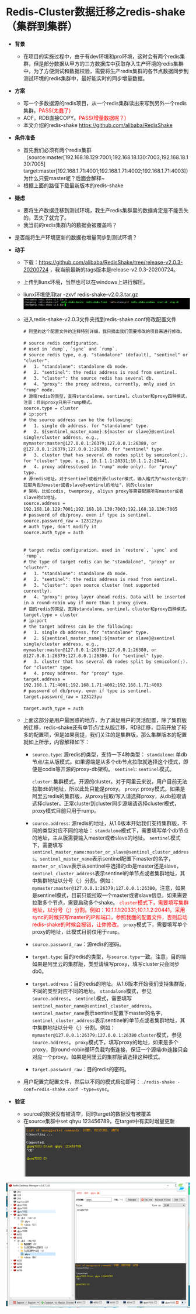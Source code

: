 # Redis-Cluster数据迁移之redis-shake（集群到集群）

- **背景**
     - 在项目的实施过程中，由于有dev环境和pro环境，这时会有两个redis集群，但是部分数据从甲方的三方数据库中获取存入生产环境的redis集群中，为了方便测试和数据校验，需要将生产redis集群的各节点数据同步到测试环境的redis集群中，最好能实时的同步增量数据。
- **方案**
  - 写一个多数据源的redis项目，从一个redis集群读出来写到另外一个redis集群。<span style='color:red'>PASS(太蠢了)</span>
  - AOF，RDB直接COPY。<span style='color:red'>PASS(增量数据呢？)</span>
  - 本文介绍的redis-shake https://github.com/alibaba/RedisShake
- **条件准备**
  - 首先我们必须有两个redis集群（source:master[192.168.18.129:7001;192.168.18.130:7003;192.168.18.130:7005] target:master[192.168.1.71:4001;192.168.1.71:4002;192.168.1.71:4003]）为什么只要master呢？后面会解释~
  - 根据上面的路径下载最新版本的redis-shake
- **疑虑**
  - 要将生产数据迁移到测试环境，我生产redis集群里的数据肯定是不能丢失的。丢失了就完了。
  - 我当前的redis集群内的数据会被覆盖吗？
- 是否能将生产环境更新的数据也增量同步到测试环境？
  
- **动手**

  - 下载：https://github.com/alibaba/RedisShake/tree/release-v2.0.3-20200724 ，我当前最新的tags版本是release-v2.0.3-20200724。

  - 上传到liunx环境，当然也可以在windows上进行解压。

  - liunx环境使用tar -zxvf redis-shake-v2.0.3.tar.gz![image-20210601134851726](imags/redis-shake解压.png)

  - 进入redis-shake-v2.0.3文件夹找到redis-shake.conf修改配置文件

    ~~~
    # 阿里的这个配置文件的注释特别详细，我只摘出我们需要修改的项目来进行修改。
    
    # source redis configuration.
    # used in `dump`, `sync` and `rump`.
    # source redis type, e.g. "standalone" (default), "sentinel" or "cluster".
    #   1. "standalone": standalone db mode.
    #   2. "sentinel": the redis address is read from sentinel.
    #   3. "cluster": the source redis has several db.
    #   4. "proxy": the proxy address, currently, only used in "rump" mode.
    # 源端redis的类型，支持standalone，sentinel，cluster和proxy四种模式，注意：目前proxy只用于rump模式。
    source.type = cluster
    # ip:port
    # the source address can be the following:
    #   1. single db address. for "standalone" type.
    #   2. ${sentinel_master_name}:${master or slave}@sentinel single/cluster address, e.g., mymaster:master@127.0.0.1:26379;127.0.0.1:26380, or @127.0.0.1:26379;127.0.0.1:26380. for "sentinel" type.
    #   3. cluster that has several db nodes split by semicolon(;). for "cluster" type. e.g., 10.1.1.1:20331;10.1.1.2:20441.
    #   4. proxy address(used in "rump" mode only). for "proxy" type.
    # 源redis地址。对于sentinel或者开源cluster模式，输入格式为"master名字:拉取角色为master或者slave@sentinel的地址"，别的cluster
    # 架构，比如codis, twemproxy, aliyun proxy等需要配置所有master或者slave的db地址。
    source.address = 192.168.18.129:7001;192.168.18.130:7003;192.168.18.130:7005
    # password of db/proxy. even if type is sentinel.
    source.password_raw = 123123yu
    # auth type, don't modify it
    source.auth_type = auth
    
    
    # target redis configuration. used in `restore`, `sync` and `rump`.
    # the type of target redis can be "standalone", "proxy" or "cluster".
    #   1. "standalone": standalone db mode.
    #   2. "sentinel": the redis address is read from sentinel.
    #   3. "cluster": open source cluster (not supported currently).
    #   4. "proxy": proxy layer ahead redis. Data will be inserted in a round-robin way if more than 1 proxy given.
    # 目的redis的类型，支持standalone，sentinel，cluster和proxy四种模式。
    target.type = cluster
    # ip:port
    # the target address can be the following:
    #   1. single db address. for "standalone" type.
    #   2. ${sentinel_master_name}:${master or slave}@sentinel single/cluster address, e.g., mymaster:master@127.0.0.1:26379;127.0.0.1:26380, or @127.0.0.1:26379;127.0.0.1:26380. for "sentinel" type.
    #   3. cluster that has several db nodes split by semicolon(;). for "cluster" type.
    #   4. proxy address. for "proxy" type.
    target.address = 192.168.1.71:4001;192.168.1.71:4002;192.168.1.71:4003
    # password of db/proxy. even if type is sentinel.
    target.password_raw = 123123yu
    
    target.auth_type = auth
    
    ~~~

  - 上面这部分是用户最困惑的地方，为了满足用户的灵活配置，除了集群版的迁移，redis-shake还有单节点/主从版迁移，RDB迁移，目前开放了较多的配置项，但是如果我提，我们关注的是集群版，那么集群版本的配置就如上所示，内容解释如下：
    - `source.type`: 源redis的类型，支持一下4种类型：
      `standalone`: 单db节点/主从版模式。如果源端是从多个db节点拉取就选择这个模式，即便是codis等开源的proxy-db架构。
      `sentinel`: `sentinel`模式。

       `cluster`: 集群模式。开源的cluster。对于阿里云来说，用户目前无法拉取db的地址，所以此处只能是proxy。
      `proxy`: proxy模式。如果是阿里云redis的集群版，从proxy拉取/写入请选择proxy，从db拉取请选择cluster。正常cluster到cluster同步源端请选择cluster模式，proxy模式目前只用于rump。

    - `source.address`: 源redis的地址，从1.6版本开始我们支持集群版，不同的类型对应不同的地址：
      `standalone`模式下，需要填写单个db节点的地址，主从版需要输入master或者slave的地址。
      `sentinel`模式下，需要填写`sentinel_master_name:master_or_slave@sentinel_cluster_address`。`sentinel_master_name`表示sentinel配置下master的名字，`master_or_slave`表示从sentinel中选择的db是master还是slave，`sentinel_cluster_address`表示sentinel的单节点或者集群地址，其中集群地址以分号（;）分割。例如：`mymaster:master@127.0.0.1:26379;127.0.0.1:26380`。注意，如果是sentinel模式，目前只能拉取一个master或者slave信息，如果需要拉取多个节点，需要启动多个shake。
      <span style='color:red'>`cluster`模式下，需要填写集群地址，以分号（;）分割。例如：10.1.1.1:20331;10.1.1.2:20441。采用sync的时候只写master的IP和端口，参照我面的配置文件，否则启动redis-shake的时候会报错，让你修改。</span>
      `proxy`模式下，需要填写单个proxy的地址，此模式目前仅用于`rump`。

    - `source.password_raw`：源redis的密码。

    - `target.type`: 目的redis的类型，与`source.type`一致。注意，目的端如果是阿里云的集群版，类型请填写proxy，填写cluster只会同步db0。

    - `target.address`：目的redis的地址。从1.6版本开始我们支持集群版，不同的类型对应不同的地址。 `standalone`模式，参见`source.address`。
      `sentinel`模式，需要填写`sentinel_master_name@sentinel_cluster_address`。`sentinel_master_name`表示sentinel配置下master的名字，`sentinel_cluster_address`表示sentinel的单节点或者集群地址，其中集群地址以分号（;）分割。例如：`mymaster@127.0.0.1:26379;127.0.0.1:26380`
      `cluster`模式，参见`source.address`。
      `proxy`模式下，填写proxy的地址，如果是多个proxy，则round-robin循环负载均衡连接，保证一个源端db连接只会对应一个proxy。如果是阿里云的集群版请选择这种模式。

    - `target.password_raw`：目的redis的密码。

  - 用户配置完配置文件，然后以不同的模式启动即可：`./redis-shake -conf=redis-shake.conf -type=sync`。

- **验证**
  - source的数据没有被清空，同时target的数据没有被覆盖
  - 在source集群中set qhyu 123456789，在target中有实时增量更新![image-20210601140834116](imags/reids-shake验证.png)

![image-20210601140904952](imags/redis-shake验证成功.png)